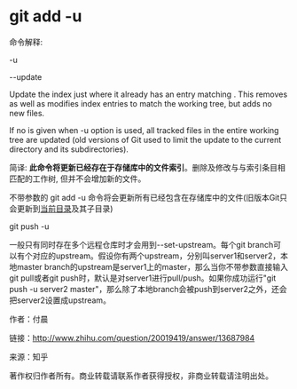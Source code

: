 # git add -u

命令解释:

-u

--update

Update the index just where it already has an entry matching <pathspec>. This removes as well as modifies index entries to match the working tree, but adds no new files.

If no <pathspec> is given when -u option is used, all tracked files in the entire working tree are updated (old versions of Git used to limit the update to the current directory and its subdirectories).

简译: **此命令将更新已经存在于存储库中的文件索引**。删除及修改与与索引条目相匹配的工作树, 但并不会增加新的文件。

不带<pathspec>参数的 git add -u 命令将会更新所有已经包含在存储库中的文件(旧版本Git只会更新到[当前目录](https://www.baidu.com/s?wd=当前目录&tn=44039180_cpr&fenlei=mv6quAkxTZn0IZRqIHckPjm4nH00T1d9mWRvrAnLuH--uH-brHDY0ZwV5Hcvrjm3rH6sPfKWUMw85HfYnjn4nH6sgvPsT6KdThsqpZwYTjCEQLGCpyw9Uz4Bmy-bIi4WUvYETgN-TLwGUv3EnWf1n1Rkn1R3PHcznjcdPWfY)及其子目录)

git push -u

一般只有同时存在多个远程仓库时才会用到--set-upstream。每个git branch可以有个对应的upstream。假设你有两个upstream，分别叫server1和server2，本地master branch的upstream是server1上的master，那么当你不带参数直接输入git pull或者git push时，默认是对server1进行pull/push。如果你成功运行"git push -u server2 master"，那么除了本地branch会被push到server2之外，还会把server2设置成upstream。

作者：付晨

链接：http://www.zhihu.com/question/20019419/answer/13687984

来源：知乎

著作权归作者所有。商业转载请联系作者获得授权，非商业转载请注明出处。